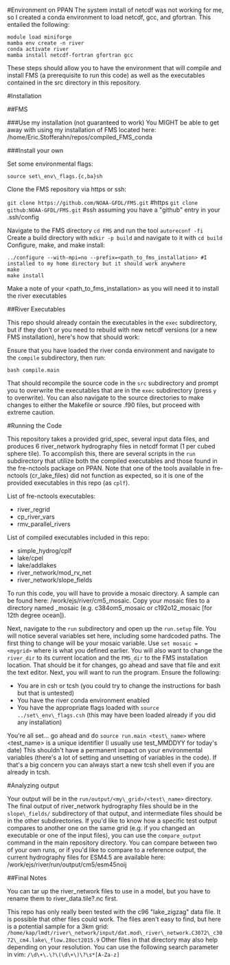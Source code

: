 #Environment on PPAN
The system install of netcdf was not working for me, so I created a conda environment to load netcdf, gcc, and gfortran. This entailed the following:

```
module load miniforge
mamba env create -n river
conda activate river
mamba install netcdf-fortran gfortran gcc
```

These steps should allow you to have the environment that will compile and install FMS (a prerequisite to run this code) as well as the executables contained in the src directory in this repository.

#Installation

##FMS

###Use my installation (not guaranteed to work)
You MIGHT be able to get away with using my installation of FMS located here: /home/Eric.Stofferahn/repos/compiled\_FMS\_conda

###Install your own

Set some environmental flags:

`source set\_env\_flags.{c,ba}sh` 

Clone the FMS repository via https or ssh:

`git clone https://github.com/NOAA-GFDL/FMS.git` #https
`git clone github:NOAA-GFDL/FMS.git` #ssh assuming you have a "github" entry in your .ssh/config

Navigate to the FMS directory `cd FMS` and run the tool `autoreconf -fi`
Create a build directory with `mdkir -p build` and navigate to it with `cd build`
Configure, make, and make install:

```
../configure --with-mpi=no --prefix=<path_to_fms_installation> #I installed to my home directory but it should work anywhere
make
make install
```

Make a note of your \<path\_to\_fms\_installation\> as you will need it to install the river executables

##River Executables

This repo should already contain the executables in the `exec` subdirectory, but if they don't or you need to rebuild with new netcdf versions (or a new FMS installation), here's how that should work:

Ensure that you have loaded the river conda environment and navigate to the `compile` subdirectory, then run:
```
bash compile.main
```

That should recompile the source code in the `src` subdirectory and prompt you to overwrite the executables that are in the `exec` subdirectory (press `y` to overwrite).
You can also navigate to the source directories to make changes to either the Makefile or source .f90 files, but proceed with extreme caution.

#Running the Code

This repository takes a provided grid\_spec, several input data files, and produces 6 river\_network hydrography files in netcdf format (1 per cubed sphere tile).
To accomplish this, there are several scripts in the `run` subdirectory that utilize both the compiled executables and those found in the fre-nctools package on PPAN.
Note that one of the tools available in fre-nctools (cr\_lake\_files) did not function as expected, so it is one of the provided executables in this repo (as `cplf`).

List of fre-nctools executables:

- river\_regrid
- cp\_river\_vars
- rmv\_parallel\_rivers

List of compiled executables included in this repo:

- simple\_hydrog/cplf
- lake/cpel
- lake/addlakes
- river\_network/mod\_rv\_net
- river\_network/slope_fields

To run this code, you will have to provide a mosaic directory. A sample can be found here: /work/ejs/river/cm5\_mosaic.
Copy your mosaic files to a directory named <mygrid>\_mosaic (e.g. c384om5\_mosaic or c192o12\_mosaic [for 12th degree ocean]).

Next, navigate to the `run` subdirectory and open up the `run.setup` file. You will notice several variables set here, including some hardcoded paths.
The first thing to change will be your mosaic variable. Use `set mosaic = <mygrid>` where <mygrid> is what you defined earlier.
You will also want to change the `river_dir` to its current location and the `FMS_dir` to the FMS installation location.
That should be it for changes, go ahead and save that file and exit the text editor.
Next, you will want to run the program. Ensure the following:

- You are in csh or tcsh (you could try to change the instructions for bash but that is untested)
- You have the river conda environment enabled
- You have the appropriate flags loaded with `source ../set\_env\_flags.csh` (this may have been loaded already if you did any installation)

You're all set... go ahead and do `source run.main <test\_name>` where <test\_name> is a unique identifier (I usually use test\_MMDDYY for today's date)
This shouldn't have a permanent impact on your environmental variables (there's a lot of setting and unsetting of variables in the code).
If that's a big concern you can always start a new tcsh shell even if you are already in tcsh.

#Analyzing output

Your output will be in the `run/output/<my\_grid>/<test\_name>` directory. The final output of river\_network hydrography files should be in the `slope\_fields/` subdirectory of that output, and intermediate files should be in the other subdirectories.
If you'd like to know how a specific test output compares to another one on the same grid (e.g. if you changed an executable or one of the input files), you can use the `compare_output` command in the main repository directory.
You can compare between two of your own runs, or if you'd like to compare to a reference output, the current hydrography files for ESM4.5 are available here: /work/ejs/river/run/output/cm5/esm45noij

##Final Notes

You can tar up the river\_network files to use in a model, but you have to rename them to river\_data.tile?.nc first.

This repo has only really been tested with the c96 "lake\_zigzag" data file. It is possible that other files could work.
The files aren't easy to find, but here is a potential sample for a 3km grid: `/home/kap/lmdt/river\_network/input/dat.mod\_river\_network.C3072\_c3072\_cm4.lake\_flow.28oct2015.9`
Other files in that directory may also help depending on your resolution. You can use the following search parameter in vim: `/\d\+\.\?\(\d\+\)\?\s*[A-Za-z]`
